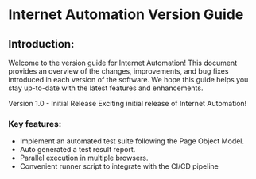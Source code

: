 # Internet Automation Version Guide

## Introduction:

Welcome to the version guide for Internet Automation! This document provides an overview of the changes, improvements,
and bug fixes introduced in each version of the software. We hope this guide helps you stay up-to-date with the latest
features and enhancements.

Version 1.0 - Initial Release
Exciting initial release of Internet Automation!
<br>
### Key features:
<ul>
<li>Implement an automated test suite following the Page Object Model.</li>
<li>Auto generated a test result report.</li>
<li>Parallel execution in multiple browsers.</li>
<li>Convenient runner script to integrate with the CI/CD pipeline</li>
</ul>


